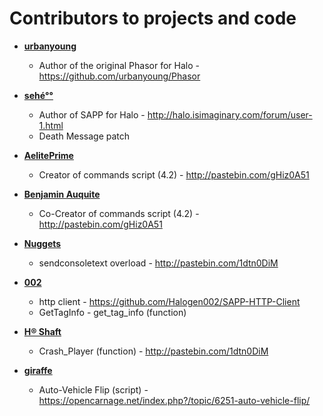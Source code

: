 Contributors to projects and code
============================================

* **[urbanyoung](https://github.com/urbanyoung)**

  * Author of the original Phasor for Halo
        - https://github.com/urbanyoung/Phasor

* **[sehé°°](http://halo.isimaginary.com/forum/user-1.html)**

  * Author of SAPP for Halo
        - http://halo.isimaginary.com/forum/user-1.html
  * Death Message patch

* **[AelitePrime](http://phasor.proboards.com/user/37)**

  * Creator of commands script (4.2)
        - http://pastebin.com/gHiz0A51
  
* **[Benjamin Auquite](https://github.com/th3w1zard1)**

  * Co-Creator of commands script (4.2)
        - http://pastebin.com/gHiz0A51

* **[Nuggets](http://phasor.proboards.com/user/36)**

  * sendconsoletext overload
        - http://pastebin.com/1dtn0DiM
        
* **[002](https://github.com/Halogen002)**

  * http client
        - https://github.com/Halogen002/SAPP-HTTP-Client
  * GetTagInfo
        - get_tag_info (function)
        
* **[H® Shaft](http://pastebin.com/u/HR_Shaft)**

  * Crash_Player (function)
        - http://pastebin.com/1dtn0DiM
        
* **[giraffe](https://opencarnage.net/index.php?/profile/1463-giraffe/)**

  * Auto-Vehicle Flip (script)
        - https://opencarnage.net/index.php?/topic/6251-auto-vehicle-flip/
